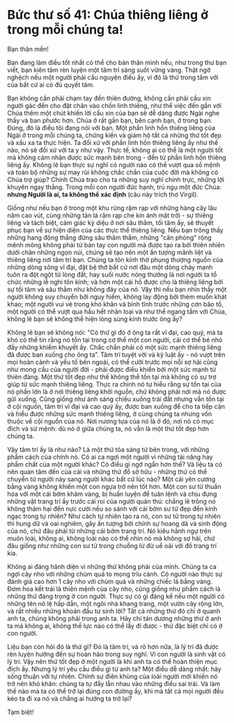 # Bức thư số 41: Chúa thiêng liêng ở trong mỗi chúng ta!

Bạn thân mến!

Bạn đang làm điều tốt nhất có thể cho bản thân mình nếu, như trong thư bạn viết, bạn kiên tâm rèn luyện một tâm trí sáng suốt vững vàng. Thật ngờ nghệch nếu một người phải cầu nguyện điều ấy, vì đó là thứ trong tầm với của bất cứ ai có đủ quyết tâm.

Bạn không cần phải chạm tay đến thiên đường, không cần phải cầu xin người gác đền cho đặt chân vào chốn linh thiêng, như thể việc đến gần với Chúa thêm một chút khiến lời cầu xin của bạn sẽ dễ dàng được Ngài nghe thấy và ban phước hơn. Chúa ở rất gần bạn, bên cạnh bạn, ở trong bạn. Đúng, đó là điều tôi đang nói với bạn. Một phần linh hồn thiêng liêng của Ngài ở trong mỗi chúng ta, chứng kiến và giám hộ tất cả những thứ tốt đẹp và xấu xa ta thực hiện. Ta đối xử với phần linh hồn thiêng liêng ấy như thế nào, nó sẽ đối xử với ta y như vậy. Thực tế, không ai có thể là một người tốt mà không cảm nhận được sức mạnh bên trong - đến từ phần linh hồn thiêng liêng ấy. Không lẽ bạn thực sự nghĩ có người nào có thể vượt qua số mệnh và toàn bộ những sự may rủi không chắc chắn của cuộc đời mà không có Chúa trợ giúp? Chính Chúa trao cho ta những suy nghĩ chính trực, những lời khuyên ngay thẳng. Trong mỗi con người đức hạnh, trú ngụ một đức Chúa: __nhưng Người là ai, ta không thể xác định__ (câu này trích thơ Virgil).

Giống như nếu bạn ở trong một khu rừng rậm rạp với những hàng cây lâu năm cao vút, cùng những tán lá rậm rạp che kín ánh mặt trời - sự thiêng liêng và tách biệt, cảm giác kỳ diệu ở nơi sâu thẳm, tối tăm ấy, sẽ thuyết phục bạn về sự hiện diện của các thực thể thiêng liêng. Nếu bạn trông thấy những hang động thẳng đứng sâu thăm thẳm, những "căn phòng" rộng mênh mông không phải từ bàn tay con người mà được tạo ra bởi thiên nhiên dưới chân những ngọn núi, chúng sẽ tạo nên một ấn tượng mãnh liệt và thiêng liêng nơi tâm trí bạn. Chúng ta tôn kính thờ phụng thượng nguồn của những dòng sông vĩ đại, đặt bệ thờ bất cứ nơi đâu một dòng chảy mạnh tuôn ra đột ngột từ lòng đất, hay suối nước nóng thường là nơi người ta tổ chức những lễ nghi tôn kính; và hơn một cái hồ được cho là thiêng liêng bởi sự tối tăm và sâu thẳm như không đáy của nó. Vậy thì nếu bạn nhìn thấy một người không suy chuyển bởi nguy hiểm, không lay động bởi thèm muốn khát khao; một người vui vẻ trong khó khăn và bình tĩnh trước những cơn bão tố, một người có thể vượt qua hầu hết nhân loại và như thể ngang tầm với Chúa, không lẽ bạn sẽ không thể hiện lòng sùng kính trước ông ấy?

Không lẽ bạn sẽ không nói: "Có thứ gì đó ở ông ta rất vĩ đại, cao quý, mà ta khó có thể tin rằng nó tồn tại trong cơ thể một con người, cái cơ thể bé nhỏ đầy những khiếm khuyết ấy. Chắc chắn phải có một sức mạnh thiêng liêng đã được ban xuống cho ông ta”. Tâm trí tuyệt vời và kỷ luật ấy - nó vượt trên mọi hoàn cảnh và yếu tố bên ngoài, có thể cười trước mọi nỗi sợ hãi cũng như mong cầu của người đời - phải được điều khiển bởi một sức mạnh từ thiên đàng. Một thứ tốt đẹp như thế không thể tồn tại mà không có sự trợ giúp từ sức mạnh thiêng liêng. Thực ra chính nó tự hiểu rằng sự tồn tại của nó phần lớn là ở nơi thiêng liêng khởi nguồn, chứ không phải nơi mà nó được gửi xuống. Cũng giống như ánh sáng chiếu xuống trái đất nhưng vẫn tồn tại ở cội nguồn, tâm trí vĩ đại và cao quý ấy, được ban xuống để cho ta tiếp cận và hiểu được những sức mạnh thiêng liêng, ở cùng chúng ta nhưng vốn thuộc về cội nguồn của nó. Nơi nương tựa của nó là ở đó, nơi nó có mục đích và sứ mệnh: dù nó ở giữa chúng ta, nó vẫn là một thứ tốt đẹp hơn chúng ta.

Vậy tâm trí ấy là như nào? Là một thứ tỏa sáng từ bên trong, với những phẩm cách của chính nó. Có ai ca ngợi một người vì những tài năng hay phẩm chất của một người khác? Có điều gì ngớ ngẩn hơn thế? Và liệu ta có nên quan tâm đến của cải và những thứ đồ sở hữu - những thứ có thể chuyển từ người này sang người khác bất cứ lúc nào? Một cái yên cương bằng vàng không khiến một con ngựa trở nên tốt hơn. Một con sư tử thuần hóa với một cái bờm khảm vàng, bị huấn luyện để tuân lệnh và chịu đựng những vật trang trí ấy trước cái roi của người quản thú: chẳng lẽ trông nó không thảm hại đến nực cười nếu so sánh với cái bờm sư tử đẹp đến kinh ngạc trong tự nhiên? Như cách tự nhiên tạo ra nó, con sư tử trong tự nhiên thì hung dữ và oai nghiêm, gây ấn tượng bởi chính sự hoang dã và sinh động của nó, chứ đâu phải từ những cái bờm trang trí. Nó kiêu hãnh ngự trên muôn loài, không ai, không loài nào có thể nhìn nó mà không sợ hãi, chứ đâu giống như những con sư tử trong chuồng lừ đừ uể oải với đồ trang trí kia.

Không ai đáng hãnh diện vì những thứ không phải của mình. Chúng ta ca ngợi cây nho với những chùm quả to mọng trĩu cành. Có người nào thực sự đánh giá cao hơn 1 cây nho với chùm quả và những chiếc lá bằng vàng. Đơm hoa kết trái là thiên mệnh của cây nho, cũng giống như phẩm cách là những thứ đáng trọng ở con người. Thực sự có gì đáng kể nếu một người có những tên nô lệ hấp dẫn, một ngôi nhà khang trang, một vườn cây rộng lớn, và rất nhiều những khoản đầu tư sinh lời? Tất cả những thứ đó chỉ ở quanh anh ta, chúng không phải trong anh ta. Hãy chỉ tán dương những thứ ở anh ta mà không ai, không thế lực nào có thể lấy đi được - thứ đặc biệt chỉ có ở con người.

Liệu bạn còn hỏi đó là thứ gì? Đó là tâm trí, và rõ hơn nữa, là lý trí đã được rèn luyện hướng đến sự hoàn hảo trong suy nghĩ. Vì con người là sinh vật có lý trí. Vậy nên thứ tốt đẹp ở một người là khi anh ta có thể hoàn thiện mục đích ấy. Nhưng lý trí yêu cầu điều gì từ anh ta? Một điều dễ dàng nhất: hãy sống thuận với tự nhiên. Chính sự điên khùng của loài người mới khiến nó trở nên khó khăn: chúng ta tự đẩy lẫn nhau vào những điều sai trái. Và làm thế nào mà ta có thể trở lại đúng con đường ấy, khi mà tất cả mọi người đều kéo ta đi xa nó và chẳng ai hướng ta trở lại?

Tạm biệt!